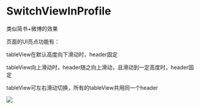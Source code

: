 # SwitchViewInProfile
类似简书+微博的效果

页面的UI亮点功能有：

tableView在默认高度向下滑动时，header固定

tableView向上滑动时，header随之向上滑动，且滑动到一定高度时，header固定

tableView可左右滑动切换，所有的tableView共用同一个header

<img src='http://upload-images.jianshu.io/upload_images/3896436-5a08dd33280a4162.png'>
